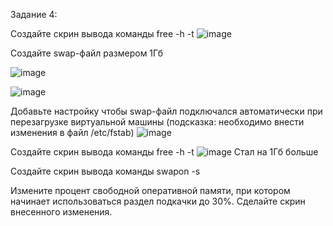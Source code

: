 Задание 4:

Создайте скрин вывода команды free -h -t
![image](https://github.com/stensil4rt/netology/assets/62753044/c99ec6b1-fe45-4a2b-ae4c-6399c1a48395)

Создайте swap-файл размером 1Гб

![image](https://github.com/stensil4rt/netology/assets/62753044/6e31aabc-4418-4731-a785-7d7cd6b87846)

![image](https://github.com/stensil4rt/netology/assets/62753044/31bd700e-bc3e-4b4e-89e6-2f03ee206d38)

Добавьте настройку чтобы swap-файл подключался автоматически при перезагрузке виртуальной машины (подсказка: необходимо внести изменения в файл /etc/fstab)
![image](https://github.com/stensil4rt/netology/assets/62753044/430314bd-bc79-4dee-9633-f353cb2e7985)

Создайте скрин вывода команды free -h -t
![image](https://github.com/stensil4rt/netology/assets/62753044/bab201f1-0470-4d7c-bc49-837c3ddd17e8)
Стал на 1Гб больше

Создайте скрин вывода команды swapon -s


Измените процент свободной оперативной памяти, при котором начинает использоваться раздел подкачки до 30%. Сделайте скрин внесенного изменения.
